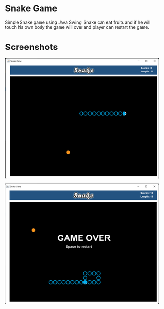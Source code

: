 # Snake Game
Simple Snake game using Java Swing. Snake can eat fruits and if he will touch his own body the game will over and player can restart the game. 



# Screenshots

![Gameplay](https://github.com/yash1307-cse/Snake-Game/blob/master/preview/snake_game.png)

![Game Over](https://github.com/yash1307-cse/Snake-Game/blob/master/preview/game_over.png)
